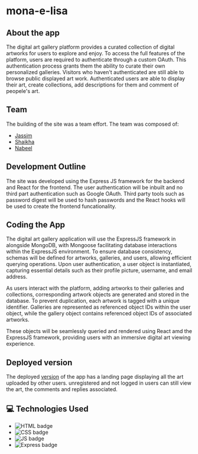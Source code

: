 # mona-e-lisa
## About the app
The digital art gallery platform provides a curated collection of digital artworks for users to explore and enjoy. To access the full features of the platform, users are required to authenticate through a custom OAuth. This authentication process grants them the ability to curate their own personalized galleries. Visitors who haven't authenticated are still able to browse public displayed art work. Authenticated users are able to display their art, create collections, add descriptions for them and comment of peopele's art.

## Team
The building of the site was a team effort. The team was composed of:

- [Jassim](https://github.com/9Jassim)
- [Shaikha](https://github.com/Shaikha277)
- [Nabeel](https://github.com/nabeelmaklai)

## Development Outline
The site was developed using the Express JS framework for the backend and React for the frontend. The user authentication will be inbuilt and no third part authentication such as Google OAuth. Third party tools such as password digest will be used to hash passwords and the React hooks will be used to create the frontend funcationality.

## Coding the App
The digital art gallery application will use the ExpressJS framework in alongside MongoDB, with Mongoose facilitating database interactions within the ExpressJS environment. To ensure database consistency, schemas will be defined for artworks, galleries, and users, allowing efficient querying operations. Upon user authentication, a user object is instantiated, capturing essential details such as their profile picture, username, and email address.

As users interact with the platform, adding artworks to their galleries and collections, corresponding artwork objects are generated and stored in the database. To prevent duplication, each artwork is tagged with a unique identifier. Galleries are represented as referenced object IDs within the user object, while the gallery object contains referenced object IDs of associated artworks.

These objects will be seamlessly queried and rendered using React amd the ExpressJS framework, providing users with an immersive digital art viewing experience.

## Deployed version
The deployed [version](https://monaelisa.surge.sh/) of the app has a landing page displaying all the art uploaded by other users. unregistered and not logged in users can still view the art, the comments and replies associated. 

 
## :computer: Technologies Used

- ![HTML badge](https://img.shields.io/badge/HTML5-E34F26?style=for-the-badge&logo=html5&logoColor=white)
- ![CSS badge](https://img.shields.io/badge/CSS3-1572B6?style=for-the-badge&logo=css3&logoColor=white)
- ![JS badge](https://img.shields.io/badge/JavaScript-323330?style=for-the-badge&logo=javascript&logoColor=F7DF1E)
- ![Express badge](https://img.shields.io/badge/JavaScript-323330?style=for-the-badge&logo=express&logoColor=F7DF1E)
